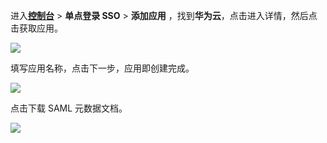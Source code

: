 <IntegrationDetailCard :title="`在 ${$localeConfig.brandName} 中创建应用`">

进入[**控制台**](https://console.genauth.ai) > **单点登录 SSO** > **添加应用** ，找到**华为云**，点击进入详情，然后点击获取应用。

![](~@imagesZhCn/integration/huawei-cloud/1-1.v2.png)

填写应用名称，点击下一步，应用即创建完成。

![](~@imagesZhCn/integration/huawei-cloud/1-2.v2.png)

点击下载 SAML 元数据文档。

![](~@imagesZhCn/integration/huawei-cloud/1-3.v2.png)

<!-- 在 {{$localeConfig.brandName}} 创建一个应用。进入<a :href="`${$themeConfig.consoleDomain}`">控制台</a> -> **应用**，点击「创建应用」并将应用的默认认证方式设置为 SAML2

<img src="~@imagesZhCn/integration/huawei-cloud/1-1.png" class="md-img-padding" />

<img src="~@imagesZhCn/integration/huawei-cloud/1-2.png" class="md-img-padding" />

进入**控制台** > **应用** > **应用列表**，找到你的应用，点击「配置」。开启 SAML2 身份提供商选项，并配置华为云的 ACS 地址

<img src="~@imagesZhCn/integration/huawei-cloud/1-3.png" class="md-img-padding" />

华为云的 ACS 地址请参考[**华为云文档-创建身份提供商**](https://support.huaweicloud.com/usermanual-iam/iam_08_0003.html?utm_campaign=ua&utm_content=iam&utm_term=console)

<img src="~@imagesZhCn/integration/huawei-cloud/1-4.png" class="md-img-padding" />

请下载[**华为云系统的元数据文件**](https://auth.huaweicloud.com/authui/saml/metadata.xml)

<img src="~@imagesZhCn/integration/huawei-cloud/1-5.png" class="md-img-padding" />

**设置**内容按如下方式填写：

```json
{
  "audience": null,
  "digestAlgorithm": "http://www.w3.org/2000/09/xmldsig#sha1",
  "signatureAlgorithm": "http://www.w3.org/2000/09/xmldsig#rsa-sha1",
  "authnContextClassRef": "urn:oasis:names:tc:SAML:2.0:ac:classes:unspecified",
  "lifetimeInSeconds": 3600,
  "nameIdentifierFormat": "urn:oasis:names:tc:SAML:1.1:nameid-format:unspecified"
}
```

<img src="~@imagesZhCn/integration/huawei-cloud/1-6.png" class="md-img-padding" />

点击下载元数据

<img src="~@imagesZhCn/integration/huawei-cloud/1-7.png" class="md-img-padding" />

创建一个 SAML Response，按照下图填写 Username, Basic, \${user.username}

<img src="~@imagesZhCn/integration/huawei-cloud/1-8.png" class="md-img-padding" />

在 {{$localeConfig.brandName}} 中创建一个用户，用于登录华为云

<img src="~@imagesZhCn/integration/huawei-cloud/1-9.png" class="md-img-padding" /> -->

</IntegrationDetailCard>
